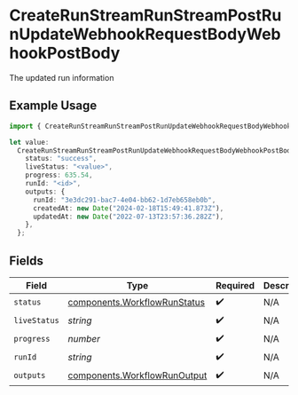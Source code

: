 # CreateRunStreamRunStreamPostRunUpdateWebhookRequestBodyWebhookPostBody

The updated run information

## Example Usage

```typescript
import { CreateRunStreamRunStreamPostRunUpdateWebhookRequestBodyWebhookPostBody } from "comfydeploy/models/callbacks";

let value:
  CreateRunStreamRunStreamPostRunUpdateWebhookRequestBodyWebhookPostBody = {
    status: "success",
    liveStatus: "<value>",
    progress: 635.54,
    runId: "<id>",
    outputs: {
      runId: "3e3dc291-bac7-4e04-bb62-1d7eb658eb0b",
      createdAt: new Date("2024-02-18T15:49:41.873Z"),
      updatedAt: new Date("2022-07-13T23:57:36.282Z"),
    },
  };
```

## Fields

| Field                                                                        | Type                                                                         | Required                                                                     | Description                                                                  |
| ---------------------------------------------------------------------------- | ---------------------------------------------------------------------------- | ---------------------------------------------------------------------------- | ---------------------------------------------------------------------------- |
| `status`                                                                     | [components.WorkflowRunStatus](../../models/components/workflowrunstatus.md) | :heavy_check_mark:                                                           | N/A                                                                          |
| `liveStatus`                                                                 | *string*                                                                     | :heavy_check_mark:                                                           | N/A                                                                          |
| `progress`                                                                   | *number*                                                                     | :heavy_check_mark:                                                           | N/A                                                                          |
| `runId`                                                                      | *string*                                                                     | :heavy_check_mark:                                                           | N/A                                                                          |
| `outputs`                                                                    | [components.WorkflowRunOutput](../../models/components/workflowrunoutput.md) | :heavy_check_mark:                                                           | N/A                                                                          |